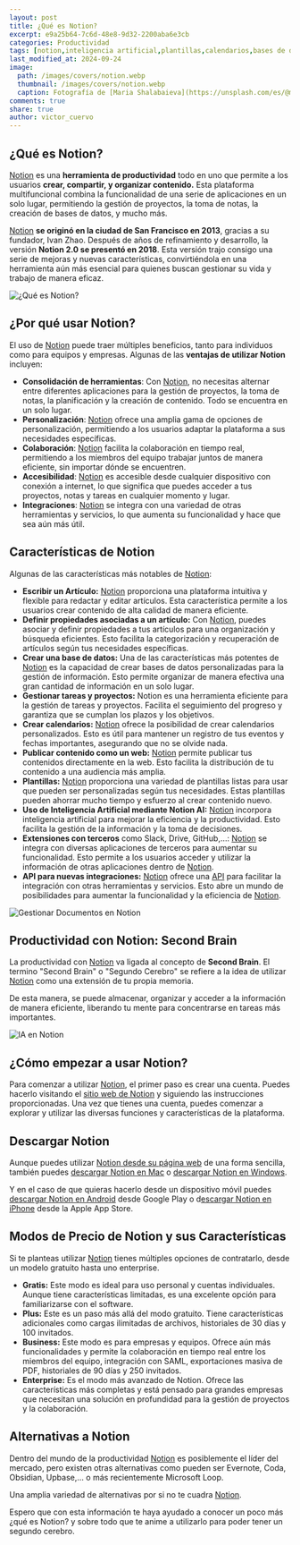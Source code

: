 ```yaml
---
layout: post
title: ¿Qué es Notion?
excerpt: e9a25b64-7c6d-48e8-9d32-2200aba6e3cb
categories: Productividad
tags: [notion,inteligencia artificial,plantillas,calendarios,bases de datos]
last_modified_at: 2024-09-24
image:
  path: /images/covers/notion.webp
  thumbnail: /images/covers/notion.webp
  caption: Fotografía de [Maria Shalabaieva](https://unsplash.com/es/@maria_shalabaieva)
comments: true
share: true
author: victor_cuervo
---
```


## ¿Qué es Notion?


[Notion](https://notion.so/) es una **herramienta de productividad** todo en uno que permite a los usuarios **crear, compartir, y organizar contenido.** Esta plataforma multifuncional combina la funcionalidad de una serie de aplicaciones en un solo lugar, permitiendo la gestión de proyectos, la toma de notas, la creación de bases de datos, y mucho más.


[Notion](https://notion.so/) **se originó en la ciudad de San Francisco en 2013**, gracias a su fundador, Ivan Zhao. Después de años de refinamiento y desarrollo, la versión **Notion 2.0 se presentó en 2018**. Esta versión trajo consigo una serie de mejoras y nuevas características, convirtiéndola en una herramienta aún más esencial para quienes buscan gestionar su vida y trabajo de manera eficaz.


![¿Qué es Notion?](https://ayudaenlaweb.com/images/articulos/notion/portada-notion.webp)


## ¿Por qué usar Notion?


El uso de [Notion](https://notion.so/) puede traer múltiples beneficios, tanto para individuos como para equipos y empresas. Algunas de las **ventajas de utilizar Notion** incluyen:

- **Consolidación de herramientas**: Con [Notion](https://notion.so/), no necesitas alternar entre diferentes aplicaciones para la gestión de proyectos, la toma de notas, la planificación y la creación de contenido. Todo se encuentra en un solo lugar.
- **Personalización**: [Notion](https://notion.so/) ofrece una amplia gama de opciones de personalización, permitiendo a los usuarios adaptar la plataforma a sus necesidades específicas.
- **Colaboración**: [Notion](https://notion.so/) facilita la colaboración en tiempo real, permitiendo a los miembros del equipo trabajar juntos de manera eficiente, sin importar dónde se encuentren.
- **Accesibilidad**: [Notion](https://notion.so/) es accesible desde cualquier dispositivo con conexión a internet, lo que significa que puedes acceder a tus proyectos, notas y tareas en cualquier momento y lugar.
- **Integraciones**: [Notion](https://notion.so/) se integra con una variedad de otras herramientas y servicios, lo que aumenta su funcionalidad y hace que sea aún más útil.

## Características de Notion


Algunas de las características más notables de [Notion](https://notion.so/):

- **Escribir un Artículo:** [Notion](https://notion.so/) proporciona una plataforma intuitiva y flexible para redactar y editar artículos. Esta característica permite a los usuarios crear contenido de alta calidad de manera eficiente.
- **Definir propiedades asociadas a un artículo:** Con [Notion](https://notion.so/), puedes asociar y definir propiedades a tus artículos para una organización y búsqueda eficientes. Esto facilita la categorización y recuperación de artículos según tus necesidades específicas.
- **Crear una base de datos:** Una de las características más potentes de [Notion](https://notion.so/) es la capacidad de crear bases de datos personalizadas para la gestión de información. Esto permite organizar de manera efectiva una gran cantidad de información en un solo lugar.
- **Gestionar tareas y proyectos:** Notion es una herramienta eficiente para la gestión de tareas y proyectos. Facilita el seguimiento del progreso y garantiza que se cumplan los plazos y los objetivos.
- **Crear calendarios:** [Notion](https://notion.so/) ofrece la posibilidad de crear calendarios personalizados. Esto es útil para mantener un registro de tus eventos y fechas importantes, asegurando que no se olvide nada.
- **Publicar contenido como un web:** [Notion](https://notion.so/) permite publicar tus contenidos directamente en la web. Esto facilita la distribución de tu contenido a una audiencia más amplia.
- **Plantillas:** [Notion](https://notion.so/) proporciona una variedad de plantillas listas para usar que pueden ser personalizadas según tus necesidades. Estas plantillas pueden ahorrar mucho tiempo y esfuerzo al crear contenido nuevo.
- **Uso de Inteligencia Artificial mediante Notion AI:** [Notion](https://notion.so/) incorpora inteligencia artificial para mejorar la eficiencia y la productividad. Esto facilita la gestión de la información y la toma de decisiones.
- **Extensiones con terceros** como Slack, Drive, GitHub,…: [Notion](https://notion.so/) se integra con diversas aplicaciones de terceros para aumentar su funcionalidad. Esto permite a los usuarios acceder y utilizar la información de otras aplicaciones dentro de [Notion](https://notion.so/).
- **API para nuevas integraciones:** [Notion](https://notion.so/) ofrece una [API](https://arquitectoit.com/api-management/que-es-una-api/) para facilitar la integración con otras herramientas y servicios. Esto abre un mundo de posibilidades para aumentar la funcionalidad y la eficiencia de [Notion](https://notion.so/).

![Gestionar Documentos en Notion](https://ayudaenlaweb.com/images/articulos/notion/notion-documentos.webp)


## Productividad con Notion: Second Brain


La productividad con [Notion](https://notion.so/) va ligada al concepto de **Second Brain**. El termino "Second Brain" o "Segundo Cerebro" se refiere a la idea de utilizar [Notion](https://notion.so/) como una extensión de tu propia memoria.


De esta manera, se puede almacenar, organizar y acceder a la información de manera eficiente, liberando tu mente para concentrarse en tareas más importantes.


![IA en Notion](https://ayudaenlaweb.com/images/articulos/notion/notion-ia.webp)


## ¿Cómo empezar a usar Notion?


Para comenzar a utilizar [Notion](https://notion.so/), el primer paso es crear una cuenta. Puedes hacerlo visitando el [sitio web de Notion](https://notion.so/) y siguiendo las instrucciones proporcionadas. Una vez que tienes una cuenta, puedes comenzar a explorar y utilizar las diversas funciones y características de la plataforma. 


## Descargar Notion


Aunque puedes utilizar [Notion desde su página web](https://notion.so/) de una forma sencilla, también puedes [descargar Notion en Mac](https://www.notion.so/desktop/mac-universal/download) o [descargar Notion en Windows](https://www.notion.so/desktop/windows/download).


Y en el caso de que quieras hacerlo desde un dispositivo móvil puedes [descargar Notion en Android](https://play.google.com/store/apps/details?id=notion.id&referrer=utm_source%3Dnone%26utm_medium%3Dnone%26utm_campaign%3Dnone%26utm_term%3Dnone%26utm_content%3Dnone%26referer%3D&pli=1) desde Google Play o d[escargar Notion en iPhone](https://apps.apple.com/app/notion-notes-tasks-wikis/id1232780281) desde la Apple App Store.


## Modos de Precio de Notion y sus Características


Si te planteas utilizar [Notion](https://notion.so/) tienes múltiples opciones de contratarlo, desde un modelo gratuito hasta uno enterprise.

- **Gratis:** Este modo es ideal para uso personal y cuentas individuales. Aunque tiene características limitadas, es una excelente opción para familiarizarse con el software.
- **Plus:** Este es un paso más allá del modo gratuito. Tiene características adicionales como cargas ilimitadas de archivos, historiales de 30 días y 100 invitados.
- **Business:** Este modo es para empresas y equipos. Ofrece aún más funcionalidades y permite la colaboración en tiempo real entre los miembros del equipo, integración con SAML, exportaciones masiva de PDF, historiales de 90 días y 250 invitados.
- **Enterprise:** Es el modo más avanzado de Notion. Ofrece las características más completas y está pensado para grandes empresas que necesitan una solución en profundidad para la gestión de proyectos y la colaboración.

## Alternativas a Notion


Dentro del mundo de la productividad [Notion](https://notion.so/) es posiblemente el líder del mercado, pero existen otras alternativas como pueden ser Evernote, Coda, Obsidian, Upbase,… o más recientemente Microsoft Loop.


Una amplia variedad de alternativas por si no te cuadra [Notion](https://notion.so/).


Espero que con esta información te haya ayudado a conocer un poco más ¿qué es Notion? y sobre todo que te anime a utilizarlo para poder tener un segundo cerebro.

